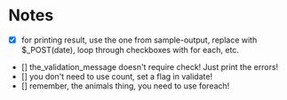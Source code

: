 # Notes
- [x] for printing result, use the one from sample-output, replace with $_POST(date), loop through checkboxes with for each, etc.
- [] the_validation_message doesn't require check! Just print the errors!
- [] you don't need to use count, set a flag in validate!
- [] remember, the animals thing, you need to use foreach!